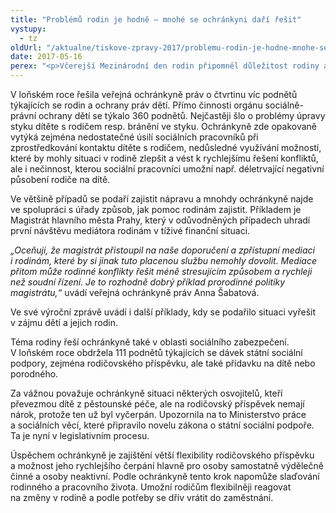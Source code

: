 ```yaml
---
title: "Problémů rodin je hodně – mnohé se ochránkyni daří řešit"
vystupy:
  - tz
oldUrl: "/aktualne/tiskove-zpravy-2017/problemu-rodin-je-hodne-mnohe-se-ochrankyni-dari-resit"
date: 2017-05-16
perex: "<p>Včerejší Mezinárodní den rodin připomněl důležitost rodiny a její nezastupitelnou roli ve společnosti. Také veřejná ochránkyně práv se velice často setkává s tématem rodiny, ať už jde o problémy ve vztazích rodičů a dětí, kam v rámci ochrany práv dětí vstupuje stát, nebo o podmínky života rodin, když jde o sociální podporu, nebo například o slaďování rodinného a pracovního života apod.</p>"
---
```


<!-- imported from the old website -->

<p>V loňském roce řešila veřejná ochránkyně práv o čtvrtinu víc podnětů týkajících se rodin a ochrany práv dětí. Přímo činnosti orgánu sociálně-právní ochrany dětí se týkalo 360 podnětů. Nejčastěji šlo o problémy úpravy styku dítěte s rodičem resp. bránění ve styku. Ochránkyně zde opakovaně vytýká zejména nedostatečné úsilí sociálních pracovníků při zprostředkování kontaktu dítěte s rodičem, nedůsledné využívání možností, které by mohly situaci v rodině zlepšit a vést k rychlejšímu řešení konfliktů, ale i nečinnost, kterou sociální pracovníci umožní např. déletrvající negativní působení rodiče na dítě.</p> <p>Ve většině případů se podaří zajistit nápravu a mnohdy ochránkyně najde ve spolupráci s úřady způsob, jak pomoc rodinám zajistit. Příkladem je Magistrát hlavního města Prahy, který v odůvodněných případech uhradí první návštěvu mediátora rodinám v tíživé finanční situaci.</p> <p><i>„Oceňuji, že magistrát přistoupil na naše doporučení a zpřístupní mediaci i rodinám, které by si jinak tuto placenou službu nemohly dovolit. Mediace přitom může rodinné konflikty řešit méně stresujícím způsobem a rychleji než soudní řízení. Je to rozhodně dobrý příklad prorodinné politiky magistrátu,“</i> uvádí veřejná ochránkyně práv Anna Šabatová.</p> <p>Ve své výroční zprávě uvádí i další příklady, kdy se podařilo situaci vyřešit v zájmu dětí a jejich rodin.</p> <p>Téma rodiny řeší ochránkyně také v oblasti sociálního zabezpečení. V loňském roce obdržela 111 podnětů týkajících se dávek státní sociální podpory, zejména rodičovského příspěvku, ale také přídavku na dítě nebo porodného.</p> <p>Za vážnou považuje ochránkyně situaci některých osvojitelů, kteří převezmou dítě z pěstounské péče, ale na rodičovský příspěvek nemají nárok, protože ten už byl vyčerpán. Upozornila na to Ministerstvo práce a sociálních věcí, které připravilo novelu zákona o státní sociální podpoře. Ta je nyní v legislativním procesu. </p><p> Úspěchem ochránkyně je zajištění větší flexibility rodičovského příspěvku a možnost jeho rychlejšího čerpání hlavně pro osoby samostatně výdělečně činné a osoby neaktivní. Podle ochránkyně tento krok napomůže slaďování rodinného a pracovního života. Umožní rodičům flexibilněji reagovat na změny v rodině a podle potřeby se dřív vrátit do zaměstnání.</p>
